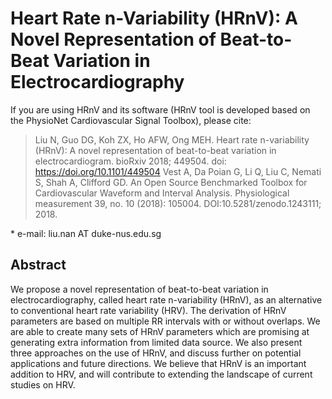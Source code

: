 # Heart Rate n-Variability (HRnV): A Novel Representation of Beat-to-Beat Variation in Electrocardiography

If you are using HRnV and its software (HRnV tool is developed based on the PhysioNet Cardiovascular Signal Toolbox), please cite:
> Liu N, Guo DG, Koh ZX, Ho AFW, Ong MEH. Heart rate n-variability (HRnV): A novel representation of beat-to-beat variation in electrocardiogram. bioRxiv 2018; 449504. doi: https://doi.org/10.1101/449504
> Vest A, Da Poian G, Li Q, Liu C, Nemati S, Shah A, Clifford GD. An Open Source Benchmarked Toolbox for Cardiovascular Waveform and Interval Analysis. Physiological measurement 39, no. 10 (2018): 105004. DOI:10.5281/zenodo.1243111; 2018. 

\* e-mail: liu.nan AT duke-nus.edu.sg

## Abstract
We propose a novel representation of beat-to-beat variation in electrocardiography, called heart rate n-variability (HRnV), as an alternative to conventional heart rate variability (HRV). The derivation of HRnV parameters are based on multiple RR intervals with or without overlaps. We are able to create many sets of HRnV parameters which are promising at generating extra information from limited data source. We also present three approaches on the use of HRnV, and discuss further on potential applications and future directions. We believe that HRnV is an important addition to HRV, and will contribute to extending the landscape of current studies on HRV.
